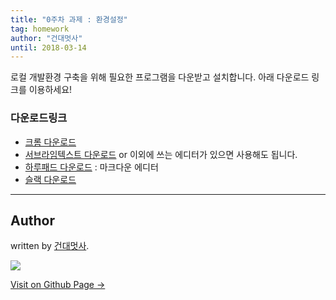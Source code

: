 ```yaml
---
title: "0주차 과제 : 환경설정"
tag: homework
author: "건대멋사"
until: 2018-03-14
---
```


로컬 개발환경 구축을 위해 필요한 프로그램을 다운받고 설치합니다. 아래 다운로드  링크를 이용하세요! 

### 다운로드링크

- [크롬 다운로드](https://www.google.co.kr/chrome/)
- [서브라임텍스트 다운로드](https://www.sublimetext.com/) or 이외에 쓰는 에디터가 있으면 사용해도 됩니다.
- [하루패드 다운로드](http://pad.haroopress.com/page.html) : 마크다운 에디터
- [슬랙 다운로드](https://slack.com/downloads/)

---


## Author

written by [건대멋사](https://likelionkonkuk.github.io).

![](https://avatars.githubusercontent.com/likelionkonkuk?v=2&s=100)

<a href="https://likelionkonkuk.github.io" target="_blank" class="btn btn-black"><i class="fa fa-github fa-lg"></i> Visit on Github Page &rarr;</a>
